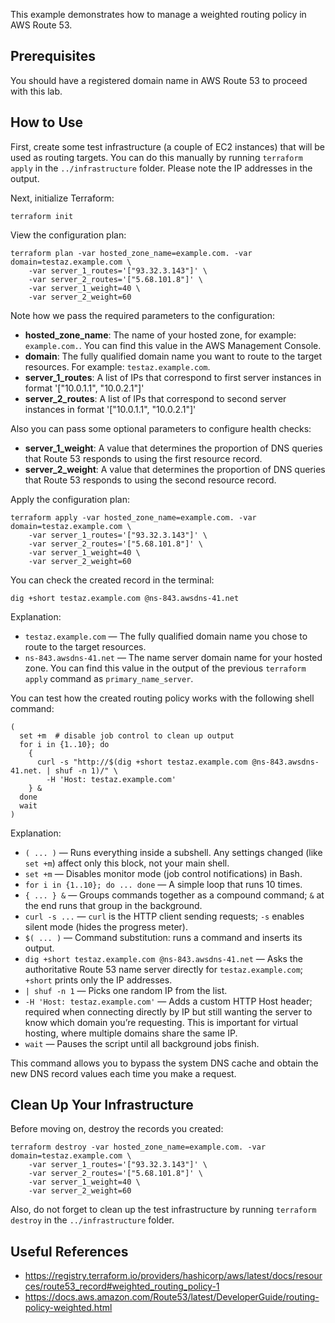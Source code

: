 This example demonstrates how to manage a weighted routing policy in AWS Route 53.

## Prerequisites

You should have a registered domain name in AWS Route 53 to proceed with this lab.

## How to Use

First, create some test infrastructure (a couple of EC2 instances) that will be used as routing targets. You can do this manually by running `terraform apply` in the `../infrastructure` folder. Please note the IP addresses in the output.

Next, initialize Terraform:

```
terraform init
```

View the configuration plan:

```
terraform plan -var hosted_zone_name=example.com. -var domain=testaz.example.com \
    -var server_1_routes='["93.32.3.143"]' \
    -var server_2_routes='["5.68.101.8"]' \
    -var server_1_weight=40 \
    -var server_2_weight=60
```

Note how we pass the required parameters to the configuration:

- **hosted_zone_name**: The name of your hosted zone, for example: `example.com.`. You can find this value in the AWS Management Console.
- **domain**: The fully qualified domain name you want to route to the target resources. For example: `testaz.example.com`.
- **server_1_routes**: A list of IPs that correspond to first server instances in format '[\"10.0.1.1\", \"10.0.2.1\"]'
- **server_2_routes**: A list of IPs that correspond to second server instances in format '[\"10.0.1.1\", \"10.0.2.1\"]'

Also you can pass some optional parameters to configure health checks:

- **server_1_weight**: A value that determines the proportion of DNS queries that Route 53 responds to using the first resource record.
- **server_2_weight**: A value that determines the proportion of DNS queries that Route 53 responds to using the second resource record.

Apply the configuration plan:

```
terraform apply -var hosted_zone_name=example.com. -var domain=testaz.example.com \
    -var server_1_routes='["93.32.3.143"]' \
    -var server_2_routes='["5.68.101.8"]' \
    -var server_1_weight=40 \
    -var server_2_weight=60
```

You can check the created record in the terminal:

```
dig +short testaz.example.com @ns-843.awsdns-41.net
```

Explanation:

* `testaz.example.com` — The fully qualified domain name you chose to route to the target resources.
* `ns-843.awsdns-41.net` — The name server domain name for your hosted zone. You can find this value in the output of the previous `terraform apply` command as `primary_name_server`.

You can test how the created routing policy works with the following shell command:

```
(
  set +m  # disable job control to clean up output
  for i in {1..10}; do
    {
      curl -s "http://$(dig +short testaz.example.com @ns-843.awsdns-41.net. | shuf -n 1)/" \
        -H 'Host: testaz.example.com'
    } &
  done
  wait
)
```

Explanation:

* `( ... )` — Runs everything inside a subshell. Any settings changed (like `set +m`) affect only this block, not your main shell.
* `set +m` — Disables monitor mode (job control notifications) in Bash.
* `for i in {1..10}; do ... done` — A simple loop that runs 10 times.
* `{ ... } &` — Groups commands together as a compound command; `&` at the end runs that group in the background.
* `curl -s ...` — `curl` is the HTTP client sending requests; `-s` enables silent mode (hides the progress meter).
* `$( ... )` — Command substitution: runs a command and inserts its output.
* `dig +short testaz.example.com @ns-843.awsdns-41.net` — Asks the authoritative Route 53 name server directly for `testaz.example.com`; `+short` prints only the IP addresses.
* `| shuf -n 1` — Picks one random IP from the list.
* `-H 'Host: testaz.example.com'` — Adds a custom HTTP Host header; required when connecting directly by IP but still wanting the server to know which domain you’re requesting. This is important for virtual hosting, where multiple domains share the same IP.
* `wait` — Pauses the script until all background jobs finish.

This command allows you to bypass the system DNS cache and obtain the new DNS record values each time you make a request.

## Clean Up Your Infrastructure

Before moving on, destroy the records you created:

```
terraform destroy -var hosted_zone_name=example.com. -var domain=testaz.example.com \
    -var server_1_routes='["93.32.3.143"]' \
    -var server_2_routes='["5.68.101.8"]' \
    -var server_1_weight=40 \
    -var server_2_weight=60
```

Also, do not forget to clean up the test infrastructure by running `terraform destroy` in the `../infrastructure` folder.

## Useful References

* https://registry.terraform.io/providers/hashicorp/aws/latest/docs/resources/route53_record#weighted_routing_policy-1
* https://docs.aws.amazon.com/Route53/latest/DeveloperGuide/routing-policy-weighted.html